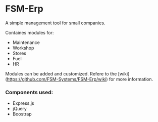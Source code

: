 # FSM-Erp
A simple management tool for small companies. 

Containes modules for:
- Maintenance
- Workshop
- Stores
- Fuel
- HR

Modules can be added and customized. Refere to the [wiki] (https://github.com/FSM-Systems/FSM-Erp/wiki) for more information.

### Components used:
- Express.js
- jQuery
- Boostrap
